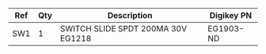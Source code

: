 |Ref|Qty|Description|Digikey PN|
|---|---|-----------|------|
|SW1|1|SWITCH SLIDE SPDT 200MA 30V EG1218|EG1903-ND|


